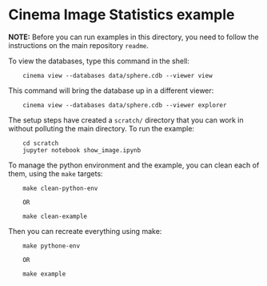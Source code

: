 # Cinema Image Statistics example

**NOTE:** Before you can run examples in this directory, you need to follow the instructions on the main repository `readme`.

To view the databases, type this command in the shell:

```
    cinema view --databases data/sphere.cdb --viewer view
```

This command will bring the database up in a different viewer:

```
    cinema view --databases data/sphere.cdb --viewer explorer
```

The setup steps have created a `scratch/` directory that you can work in without polluting the main directory. To run the example:

```
    cd scratch
    jupyter notebook show_image.ipynb
```

To manage the python environment and the example, you can clean each of them, using the `make` targets:

```
    make clean-python-env

    OR

    make clean-example
```

Then you can recreate everything using make:

```
    make pythone-env

    OR

    make example

```
